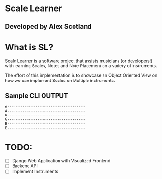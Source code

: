 # Scale Learner
## Developed by Alex Scotland

# What is SL?
Scale Learner is a software project that assists musicians (or developers!) with learning Scales, Notes and Note Placement on a variety of instruments.

The effort of this implementation is to showcase an Object Oriented View on how we can implement Scales on Multiple instruments.


## Sample CLI OUTPUT

```
e------------------------------------
A------------------------------------
D------------------------------------
G------------------------------------
B------------------------------------
E------------------------------------
```

# TODO:
- [ ] Django Web Application with Visualized Frontend
- [ ] Backend API
- [ ] Implement Instruments
